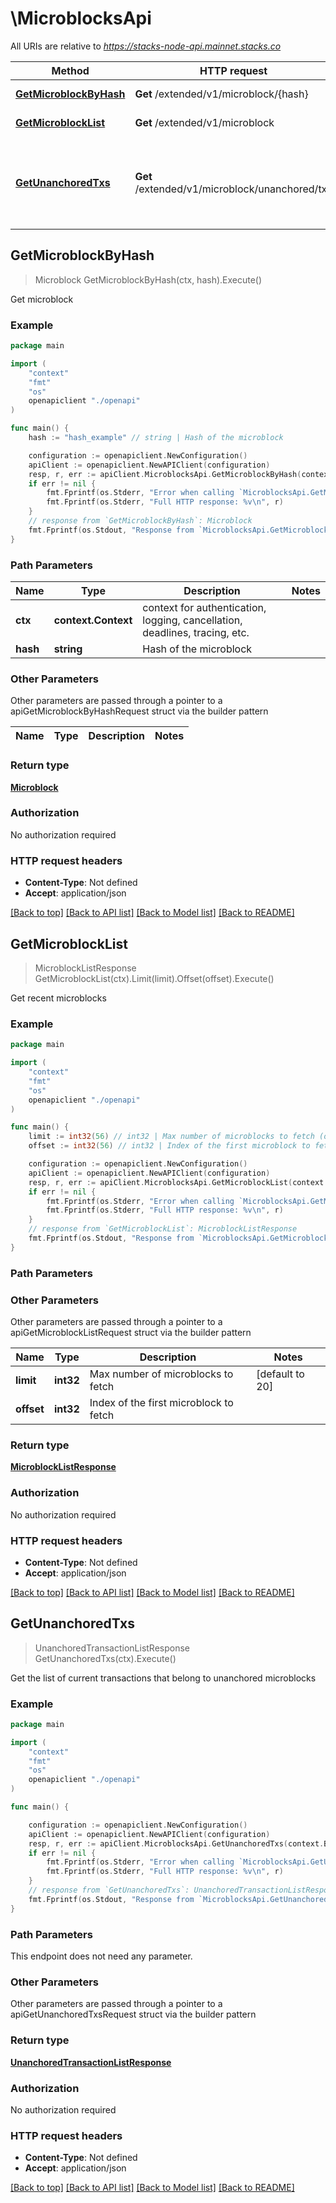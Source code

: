 # \MicroblocksApi

All URIs are relative to *https://stacks-node-api.mainnet.stacks.co*

Method | HTTP request | Description
------------- | ------------- | -------------
[**GetMicroblockByHash**](MicroblocksApi.md#GetMicroblockByHash) | **Get** /extended/v1/microblock/{hash} | Get microblock
[**GetMicroblockList**](MicroblocksApi.md#GetMicroblockList) | **Get** /extended/v1/microblock | Get recent microblocks
[**GetUnanchoredTxs**](MicroblocksApi.md#GetUnanchoredTxs) | **Get** /extended/v1/microblock/unanchored/txs | Get the list of current transactions that belong to unanchored microblocks



## GetMicroblockByHash

> Microblock GetMicroblockByHash(ctx, hash).Execute()

Get microblock



### Example

```go
package main

import (
    "context"
    "fmt"
    "os"
    openapiclient "./openapi"
)

func main() {
    hash := "hash_example" // string | Hash of the microblock

    configuration := openapiclient.NewConfiguration()
    apiClient := openapiclient.NewAPIClient(configuration)
    resp, r, err := apiClient.MicroblocksApi.GetMicroblockByHash(context.Background(), hash).Execute()
    if err != nil {
        fmt.Fprintf(os.Stderr, "Error when calling `MicroblocksApi.GetMicroblockByHash``: %v\n", err)
        fmt.Fprintf(os.Stderr, "Full HTTP response: %v\n", r)
    }
    // response from `GetMicroblockByHash`: Microblock
    fmt.Fprintf(os.Stdout, "Response from `MicroblocksApi.GetMicroblockByHash`: %v\n", resp)
}
```

### Path Parameters


Name | Type | Description  | Notes
------------- | ------------- | ------------- | -------------
**ctx** | **context.Context** | context for authentication, logging, cancellation, deadlines, tracing, etc.
**hash** | **string** | Hash of the microblock | 

### Other Parameters

Other parameters are passed through a pointer to a apiGetMicroblockByHashRequest struct via the builder pattern


Name | Type | Description  | Notes
------------- | ------------- | ------------- | -------------


### Return type

[**Microblock**](Microblock.md)

### Authorization

No authorization required

### HTTP request headers

- **Content-Type**: Not defined
- **Accept**: application/json

[[Back to top]](#) [[Back to API list]](../README.md#documentation-for-api-endpoints)
[[Back to Model list]](../README.md#documentation-for-models)
[[Back to README]](../README.md)


## GetMicroblockList

> MicroblockListResponse GetMicroblockList(ctx).Limit(limit).Offset(offset).Execute()

Get recent microblocks



### Example

```go
package main

import (
    "context"
    "fmt"
    "os"
    openapiclient "./openapi"
)

func main() {
    limit := int32(56) // int32 | Max number of microblocks to fetch (optional) (default to 20)
    offset := int32(56) // int32 | Index of the first microblock to fetch (optional)

    configuration := openapiclient.NewConfiguration()
    apiClient := openapiclient.NewAPIClient(configuration)
    resp, r, err := apiClient.MicroblocksApi.GetMicroblockList(context.Background()).Limit(limit).Offset(offset).Execute()
    if err != nil {
        fmt.Fprintf(os.Stderr, "Error when calling `MicroblocksApi.GetMicroblockList``: %v\n", err)
        fmt.Fprintf(os.Stderr, "Full HTTP response: %v\n", r)
    }
    // response from `GetMicroblockList`: MicroblockListResponse
    fmt.Fprintf(os.Stdout, "Response from `MicroblocksApi.GetMicroblockList`: %v\n", resp)
}
```

### Path Parameters



### Other Parameters

Other parameters are passed through a pointer to a apiGetMicroblockListRequest struct via the builder pattern


Name | Type | Description  | Notes
------------- | ------------- | ------------- | -------------
 **limit** | **int32** | Max number of microblocks to fetch | [default to 20]
 **offset** | **int32** | Index of the first microblock to fetch | 

### Return type

[**MicroblockListResponse**](MicroblockListResponse.md)

### Authorization

No authorization required

### HTTP request headers

- **Content-Type**: Not defined
- **Accept**: application/json

[[Back to top]](#) [[Back to API list]](../README.md#documentation-for-api-endpoints)
[[Back to Model list]](../README.md#documentation-for-models)
[[Back to README]](../README.md)


## GetUnanchoredTxs

> UnanchoredTransactionListResponse GetUnanchoredTxs(ctx).Execute()

Get the list of current transactions that belong to unanchored microblocks



### Example

```go
package main

import (
    "context"
    "fmt"
    "os"
    openapiclient "./openapi"
)

func main() {

    configuration := openapiclient.NewConfiguration()
    apiClient := openapiclient.NewAPIClient(configuration)
    resp, r, err := apiClient.MicroblocksApi.GetUnanchoredTxs(context.Background()).Execute()
    if err != nil {
        fmt.Fprintf(os.Stderr, "Error when calling `MicroblocksApi.GetUnanchoredTxs``: %v\n", err)
        fmt.Fprintf(os.Stderr, "Full HTTP response: %v\n", r)
    }
    // response from `GetUnanchoredTxs`: UnanchoredTransactionListResponse
    fmt.Fprintf(os.Stdout, "Response from `MicroblocksApi.GetUnanchoredTxs`: %v\n", resp)
}
```

### Path Parameters

This endpoint does not need any parameter.

### Other Parameters

Other parameters are passed through a pointer to a apiGetUnanchoredTxsRequest struct via the builder pattern


### Return type

[**UnanchoredTransactionListResponse**](UnanchoredTransactionListResponse.md)

### Authorization

No authorization required

### HTTP request headers

- **Content-Type**: Not defined
- **Accept**: application/json

[[Back to top]](#) [[Back to API list]](../README.md#documentation-for-api-endpoints)
[[Back to Model list]](../README.md#documentation-for-models)
[[Back to README]](../README.md)


